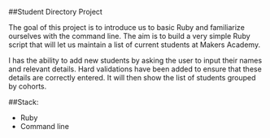 ##Student Directory Project

The goal of this project is to introduce us to basic Ruby and familiarize ourselves with the command line. The aim is to build a very simple Ruby script that will let us maintain a list of current students at Makers Academy.

I has the ability to add new students by asking the user to input their names and relevant details. Hard validations have been added to ensure that these details are correctly entered. It will then show the list of students grouped by cohorts.

##Stack:
- Ruby
- Command line
